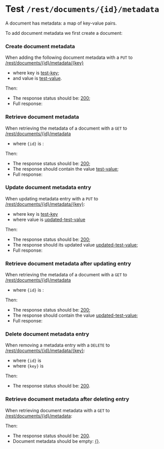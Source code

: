 # Test `/rest/documents/{id}/metadata`

A document has metadata: a map of key-value pairs. 

[ ](- "#docId=createDocument()")

To add document metadata we first create a document: [ ](- "c:echo=#docId")

### Create document metadata
When adding the following document metadata with a `PUT` to [/rest/documents/{id}/metadata/{key}](- "#createEndpoint")

 - where key is [test-key](- "#metadataKey");
 - and value is [test-value](- "#metadataValue").

[ ](- "#createResult=create(#createEndpoint, #docId, #metadataKey, #metadataValue)")

Then:

 - The response status should be: [200](- "?=#createResult.status");
 - Full response:
 
[ ](- "ext:embed=#createResult.body")

### Retrieve document metadata
When retrieving the metadata of a document with a `GET` to [/rest/documents/{id}/metadata](- "#getEndpoint") 

 - where `{id}` is [ ](- "c:echo=#docId"):

[ ](- "#retrieveResult=retrieve(#getEndpoint, #docId, #metadataKey)")

Then:

 - The response status should be: [200](- "?=#retrieveResult.status");
 - The response should contain the value [test-value](- "?=#retrieveResult.value");
 - Full response:

[ ](- "ext:embed=#retrieveResult.body")

### Update document metadata entry
When updating metadata entry with a `PUT` to [/rest/documents/{id}/metadata/{key}](- "#updateEndpoint"):

 - where key is [test-key](- "#metadataKey")
 - where value is [updated-test-value](- "#updatedMetadataValue")

[ ](- "#updateResult=update(#updateEndpoint, #docId, #metadataKey, #updatedMetadataValue)")
Then:

 - The response status should be: [200](- "?=#retrieveResult.status");
 - The response should its updated value [updated-test-value](- "?=#updateResult.value");
 - Full response:

[ ](- "ext:embed=#updateResult.body")

### Retrieve document metadata after updating entry
When retrieving the metadata of a document with a `GET` to [/rest/documents/{id}/metadata](- "#getEndpoint") 

 - where `{id}` is [ ](- "c:echo=#docId"):

[ ](- "#updatedReadResult=retrieve(#getEndpoint, #docId, #metadataKey)")

Then:

 - The response status should be: [200](- "?=#updatedReadResult.status");
 - The response should contain the value [updated-test-value](- "?=#updatedReadResult.value");
 - Full response:

[ ](- "ext:embed=#updatedReadResult.body")

### Delete document metadata entry
When removing a metadata entry with a `DELETE` to [/rest/documents/{id}/metadata/{key}](- "#deleteEndpoint"):

 - where `{id}` is [ ](- "c:echo=#docId")
 - where `{key}` is [ ](- "c:echo=#metadataKey")

[ ](- "#deleteResult=delete(#deleteEndpoint, #docId, #metadataKey)")

Then:

 - The response status should be: [200](- "?=#deleteResult.status").

### Retrieve document metadata after deleting entry
When retrieving document metadata with a `GET` to [/rest/documents/{id}/metadata](- "#getEndpoint"):

[ ](- "#retrieveAfterDeleteResult=retrieveAfterDelete(#getEndpoint, #docId)")

Then:

 - The response status should be: [200](- "?=#retrieveAfterDeleteResult.status").
 - Document metadata should be empty: [{}](- "?=#retrieveAfterDeleteResult.body").


